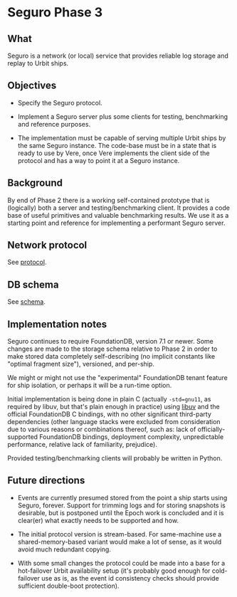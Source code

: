 # Seguro Phase 3

## What

Seguro is a network (or local) service that provides reliable log
storage and replay to Urbit ships.

## Objectives

- Specify the Seguro protocol.

- Implement a Seguro server plus some clients for testing,
  benchmarking and reference purposes.

- The implementation must be capable of serving multiple Urbit ships
  by the same Seguro instance.  The code-base must be in a state that
  is ready to use by Vere, once Vere implements the client side of the
  protocol and has a way to point it at a Seguro instance.

## Background

By end of Phase 2 there is a working self-contained prototype that is
(logically) both a server and testing/benchmarking client.  It
provides a code base of useful primitives and valuable benchmarking
results.  We use it as a starting point and reference for implementing
a performant Seguro server.

## Network protocol

See [protocol](protocol.md).

## DB schema

See [schema](FDB-schema.md).

## Implementation notes

Seguro continues to require FoundationDB, version 7.1 or newer.  Some
changes are made to the storage schema relative to Phase 2 in order to
make stored data completely self-describing (no implicit constants
like "optimal fragment size"), versioned, and per-ship.

We might or might not use the "experimental" FoundationDB tenant
feature for ship isolation, or perhaps it will be a run-time option.

Initial implementation is being done in plain C (actually
`-std=gnu11`, as required by libuv, but that's plain enough in
practice) using [libuv](https://github.com/libuv/libuv) and the
official FoundationDB C bindings, with no other significant
third-party dependencies (other language stacks were excluded from
consideration due to various reasons or combinations thereof, such as:
lack of officially-supported FoundationDB bindings, deployment
complexity, unpredictable performance, relative lack of familiarity,
prejudice).

Provided testing/benchmarking clients will probably be written in
Python.

## Future directions
  
- Events are currently presumed stored from the point a ship starts
  using Seguro, forever.  Support for trimming logs and for storing
  snapshots is desirable, but is postponed until the Epoch work is
  concluded and it is clear(er) what exactly needs to be supported and
  how.
  
- The initial protocol version is stream-based.  For same-machine use
  a shared-memory-based variant would make a lot of sense, as it would
  avoid much redundant copying.
  
- With some small changes the protocol could be made into a base for a
  hot-failover Urbit availability setup (it's probably good enough for
  cold-failover use as is, as the event id consistency checks should
  provide sufficient double-boot protection).
